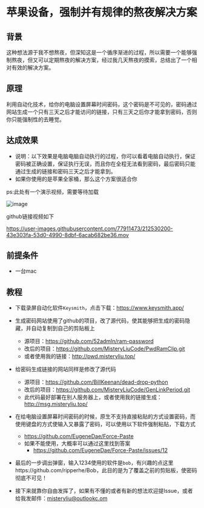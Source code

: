 # 苹果设备，强制并有规律的熬夜解决方案

## 背景

​	这种想法源于我不想熬夜，但深知这是一个循序渐进的过程，所以需要一个能够强制熬夜，但又可以定期熬夜的解决方案，经过我几天熬夜的摸索，总结出了一个相对有效的解决方案。

## 原理

​	利用自动化技术，给你的电脑设置屏幕时间密码，这个密码是不可见的，密码通过网站生成一个只有三天之后才能访问的链接，只有三天之后你才能拿到密码，否则你只能强制性的去睡觉。

## 达成效果

- 说明：以下效果是电脑电脑自动执行的过程，你可以看着电脑自动执行，保证密码被正确设置，保证执行无误，而且你在全程无法看到密码，最后密码只能通过生成的链接和密码三天之后才能拿到。
- 如果你使用的是苹果全家桶，那么这个方案很适合你

ps:此处有一个演示视频，需要等待加载

![image](https://misteryliu.oss-cn-beijing.aliyuncs.com/image%E5%B1%8F%E5%B9%95%E5%BD%95%E5%88%B62023-01-15-15.19.08.gif)

github链接视频如下

https://user-images.githubusercontent.com/77911473/212530200-43e303fa-53d0-4990-8dbf-6acab682be36.mov
## 前提条件

- 一台mac

## 教程

- 下载录屏自动化软件`Keysmith`，点击下载：https://www.keysmith.app/

- 生成密码网站使用了github的项目，改了源代码，使其能够把生成的密码隐藏，并自动复制到自己的剪贴板上
  - 源项目：https://github.com/52admln/ram-password
  - 改后的项目：https://github.com/MisteryLiuCode/PwdRamClip.git
  - 或者使用我的链接：http://pwd.misteryliu.top/
- 给密码生成链接的网站同样是修改了源代码
  - 源项目：https://github.com/BillKeenan/dead-drop-python
  - 改后的项目：https://github.com/MisteryLiuCode/GenLinkPeriod.git
  - 此代码最好部署在别人服务器上，或者使用我的链接生成：http://msg.misteryliu.top/

- 在给电脑设置屏幕时间密码的时候，原生不支持直接粘贴的方式设置密码，而使用键盘的方式使输入又暴露了密码，可以使用以下软件强制粘贴，下载方式
  - https://github.com/EugeneDae/Force-Paste
  - 如果不能使用，大概率可以通过这里找到答案
    - https://github.com/EugeneDae/Force-Paste/issues/12
- 最后的一步调出弹窗，输入1234使用的软件是`bob`，有兴趣的点这里https://github.com/ripperhe/Bob，此目的是为了覆盖之前的剪贴板，使密码彻底不可见！
- 接下来就靠你自由发挥了，如果有不懂的或者有新的想法欢迎提Issue，或者给我发邮件：misteryliu@outlookc.om
